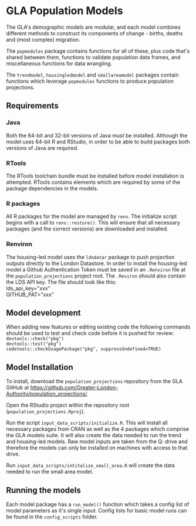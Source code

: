 # GLA Population Models

The GLA's demographic models are modular, and each model combines different methods to construct its components of change - births, deaths and (most complex) migration.

The `popmodules` package contains functions for all of these, plus code that's shared between them, functions to validate population data frames, and miscellaneous functions for data wrangling.

The `trendmodel`, `housingledmodel` and `smallareamodel` packages contain functions which leverage `popmodules` functions to produce population projections.


## Requirements

### Java
Both the 64-bit and 32-bit versions of Java must be installed. Although the model uses 64-bit R and RStudio, in order to be able to build packages both 
versions of Java are required.

### RTools
The RTools toolchain bundle must be installed before model installation is attempted. RTools contains elements which are required by some of the package dependencies in the models.

### R packages
All R packages for the model are managed by `renv`. The initialize script begins with a call to `renv::restore()`. This will ensure that all necessary packages (and the correct versions) are downloaded and installed.

### Renviron
The housing-led model uses the `ldndatar` package to push projection outputs directly to the London Datastore. In order to install the housing-led model a Github Authentication Token must be saved in an `.Renviron` file at the `population_projections` project root. The `.Reviron` should also contain the LDS API key. The file should look like this:\
lds_api_key="xxx"\
GITHUB_PAT="xxx"


## Model development

When adding new features or editing existing code the following commands should be used to test and check code before it is pushed for review:\
`devtools::check("pkg")`\
`devtools::test("pkg")`\
`codetools::checkUsagePackage("pkg", suppressUndefined=TRUE)`


## Model Installation

To install, download the `population_projections` repository from the GLA GitHub at https://github.com/Greater-London-Authority/population_projections/.

Open the RStudio project within the repository root (`population_projections.Rproj`).

Run the script `input_data_scripts/initialize.R`. This will install all necessary packages from CRAN as well as the 4 packages which comprise the GLA models suite. It will also create the data needed to run the trend and housing-led models. Raw model inputs are taken from the Q: drive and therefore the models
can only be installed on machines with access to that drive.

Run `input_data_scripts/intitalize_small_area.R` will create the data needed to run the small area model.


## Running the models

Each model package has a `run_model()` function which takes a config list of model parameters as it's single input. Config lists for basic model runs can be found in the `config_scripts` folder.

